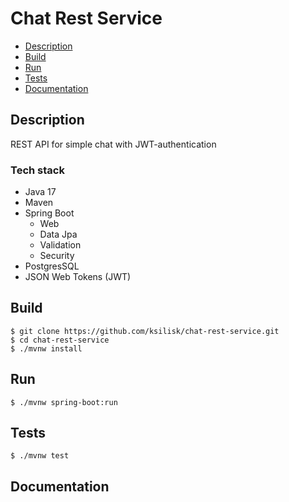 # Chat Rest Service
* [Description](#description)
* [Build](#build)
* [Run](#run)
* [Tests](#tests)
* [Documentation](#documentation)
## Description
REST API for simple chat with JWT-authentication

### Tech stack
* Java 17
* Maven
* Spring Boot
  * Web
  * Data Jpa
  * Validation
  * Security
* PostgresSQL
* JSON Web Tokens (JWT)

## Build
    $ git clone https://github.com/ksilisk/chat-rest-service.git
    $ cd chat-rest-service
    $ ./mvnw install
## Run
    $ ./mvnw spring-boot:run
## Tests
    $ ./mvnw test
## Documentation

